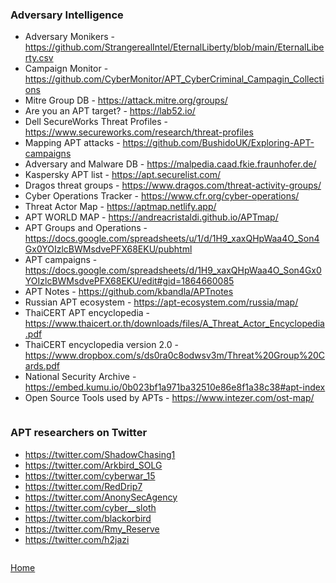 ### Adversary Intelligence

- Adversary Monikers - https://github.com/StrangerealIntel/EternalLiberty/blob/main/EternalLiberty.csv
- Campaign Monitor - https://github.com/CyberMonitor/APT_CyberCriminal_Campagin_Collections
- Mitre Group DB - https://attack.mitre.org/groups/
- Are you an APT target? - https://lab52.io/
- Dell SecureWorks Threat Profiles - https://www.secureworks.com/research/threat-profiles
- Mapping APT attacks - https://github.com/BushidoUK/Exploring-APT-campaigns
- Adversary and Malware DB - https://malpedia.caad.fkie.fraunhofer.de/
- Kaspersky APT list - https://apt.securelist.com/
- Dragos threat groups - https://www.dragos.com/threat-activity-groups/
- Cyber Operations Tracker - https://www.cfr.org/cyber-operations/
- Threat Actor Map - https://aptmap.netlify.app/
- APT WORLD MAP - https://andreacristaldi.github.io/APTmap/
- APT Groups and Operations - https://docs.google.com/spreadsheets/u/1/d/1H9_xaxQHpWaa4O_Son4Gx0YOIzlcBWMsdvePFX68EKU/pubhtml
- APT campaigns - https://docs.google.com/spreadsheets/d/1H9_xaxQHpWaa4O_Son4Gx0YOIzlcBWMsdvePFX68EKU/edit#gid=1864660085
- APT Notes - https://github.com/kbandla/APTnotes
- Russian APT ecosystem - https://apt-ecosystem.com/russia/map/
- ThaiCERT APT encyclopedia - https://www.thaicert.or.th/downloads/files/A_Threat_Actor_Encyclopedia.pdf
- ThaiCERT encyclopedia version 2.0 - https://www.dropbox.com/s/ds0ra0c8odwsv3m/Threat%20Group%20Cards.pdf
- National Security Archive - https://embed.kumu.io/0b023bf1a971ba32510e86e8f1a38c38#apt-index
- Open Source Tools used by APTs - https://www.intezer.com/ost-map/

```

```

### APT researchers on Twitter

- https://twitter.com/ShadowChasing1
- https://twitter.com/Arkbird_SOLG
- https://twitter.com/cyberwar_15
- https://twitter.com/RedDrip7
- https://twitter.com/AnonySecAgency
- https://twitter.com/cyber__sloth
- https://twitter.com/blackorbird
- https://twitter.com/Rmy_Reserve
- https://twitter.com/h2jazi

```

```
[Home](https://github.com/BushidoUK/Open-source-tools-for-CTI/blob/master/README.md)
